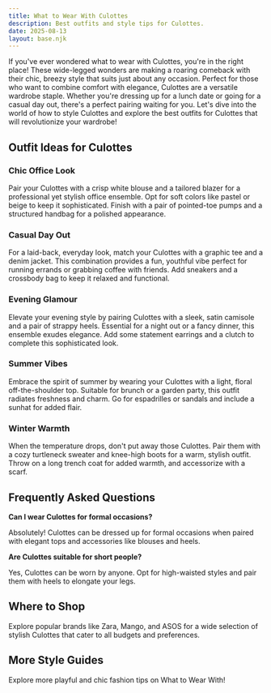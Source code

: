 ```yaml
---
title: What to Wear With Culottes
description: Best outfits and style tips for Culottes.
date: 2025-08-13
layout: base.njk
---
```


If you've ever wondered what to wear with Culottes, you're in the right place! These wide-legged wonders are making a roaring comeback with their chic, breezy style that suits just about any occasion. Perfect for those who want to combine comfort with elegance, Culottes are a versatile wardrobe staple. Whether you're dressing up for a lunch date or going for a casual day out, there's a perfect pairing waiting for you. Let's dive into the world of how to style Culottes and explore the best outfits for Culottes that will revolutionize your wardrobe!

## Outfit Ideas for Culottes

### Chic Office Look
Pair your Culottes with a crisp white blouse and a tailored blazer for a professional yet stylish office ensemble. Opt for soft colors like pastel or beige to keep it sophisticated. Finish with a pair of pointed-toe pumps and a structured handbag for a polished appearance.

### Casual Day Out
For a laid-back, everyday look, match your Culottes with a graphic tee and a denim jacket. This combination provides a fun, youthful vibe perfect for running errands or grabbing coffee with friends. Add sneakers and a crossbody bag to keep it relaxed and functional.

### Evening Glamour
Elevate your evening style by pairing Culottes with a sleek, satin camisole and a pair of strappy heels. Essential for a night out or a fancy dinner, this ensemble exudes elegance. Add some statement earrings and a clutch to complete this sophisticated look.

### Summer Vibes
Embrace the spirit of summer by wearing your Culottes with a light, floral off-the-shoulder top. Suitable for brunch or a garden party, this outfit radiates freshness and charm. Go for espadrilles or sandals and include a sunhat for added flair.

### Winter Warmth
When the temperature drops, don't put away those Culottes. Pair them with a cozy turtleneck sweater and knee-high boots for a warm, stylish outfit. Throw on a long trench coat for added warmth, and accessorize with a scarf.

## Frequently Asked Questions

**Can I wear Culottes for formal occasions?**

Absolutely! Culottes can be dressed up for formal occasions when paired with elegant tops and accessories like blouses and heels.

**Are Culottes suitable for short people?**

Yes, Culottes can be worn by anyone. Opt for high-waisted styles and pair them with heels to elongate your legs.

## Where to Shop

Explore popular brands like Zara, Mango, and ASOS for a wide selection of stylish Culottes that cater to all budgets and preferences.

## More Style Guides

Explore more playful and chic fashion tips on What to Wear With!